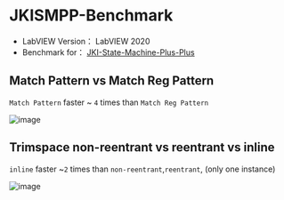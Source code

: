 # JKISMPP-Benchmark

 - LabVIEW Version： LabVIEW 2020
 - Benchmark for： [JKI-State-Machine-Plus-Plus](https://github.com/NEVSTOP-LAB/JKI-State-Machine-Plus-Plus)

## Match Pattern vs Match Reg Pattern

`Match Pattern` faster ~ `4` times than `Match Reg Pattern`

![image](https://github.com/NEVSTOP-LAB/JKISMPP-Benchmark/assets/8196752/70932f56-f487-4370-814c-fb83f066a8aa)

## Trimspace non-reentrant vs reentrant vs inline

`inline` faster ~`2` times than `non-reentrant`,`reentrant`, (only one instance) 

![image](https://github.com/NEVSTOP-LAB/JKISMPP-Benchmark/assets/8196752/b90eeb8f-a6be-452f-8e37-43dc5bcc2606)
